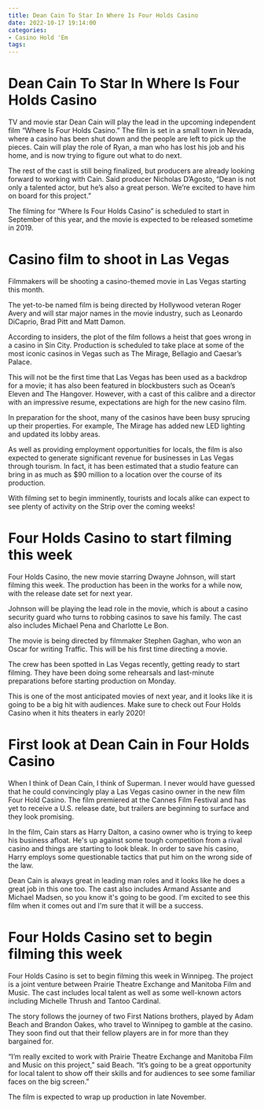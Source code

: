 ```yaml
---
title: Dean Cain To Star In Where Is Four Holds Casino
date: 2022-10-17 19:14:00
categories:
- Casino Hold 'Em
tags:
---
```



#  Dean Cain To Star In Where Is Four Holds Casino

TV and movie star Dean Cain will play the lead in the upcoming independent film “Where Is Four Holds Casino.” The film is set in a small town in Nevada, where a casino has been shut down and the people are left to pick up the pieces. Cain will play the role of Ryan, a man who has lost his job and his home, and is now trying to figure out what to do next.

The rest of the cast is still being finalized, but producers are already looking forward to working with Cain. Said producer Nicholas D’Agosto, “Dean is not only a talented actor, but he’s also a great person. We’re excited to have him on board for this project.”

The filming for “Where Is Four Holds Casino” is scheduled to start in September of this year, and the movie is expected to be released sometime in 2019.

#  Casino film to shoot in Las Vegas

Filmmakers will be shooting a casino-themed movie in Las Vegas starting this month.

The yet-to-be named film is being directed by Hollywood veteran Roger Avery and will star major names in the movie industry, such as Leonardo DiCaprio, Brad Pitt and Matt Damon.

According to insiders, the plot of the film follows a heist that goes wrong in a casino in Sin City. Production is scheduled to take place at some of the most iconic casinos in Vegas such as The Mirage, Bellagio and Caesar’s Palace.

This will not be the first time that Las Vegas has been used as a backdrop for a movie; it has also been featured in blockbusters such as Ocean’s Eleven and The Hangover. However, with a cast of this calibre and a director with an impressive resume, expectations are high for the new casino film.

In preparation for the shoot, many of the casinos have been busy sprucing up their properties. For example, The Mirage has added new LED lighting and updated its lobby areas.

As well as providing employment opportunities for locals, the film is also expected to generate significant revenue for businesses in Las Vegas through tourism. In fact, it has been estimated that a studio feature can bring in as much as $90 million to a location over the course of its production.

With filming set to begin imminently, tourists and locals alike can expect to see plenty of activity on the Strip over the coming weeks!

#  Four Holds Casino to start filming this week

Four Holds Casino, the new movie starring Dwayne Johnson, will start filming this week. The production has been in the works for a while now, with the release date set for next year.

Johnson will be playing the lead role in the movie, which is about a casino security guard who turns to robbing casinos to save his family. The cast also includes Michael Pena and Charlotte Le Bon.

The movie is being directed by filmmaker Stephen Gaghan, who won an Oscar for writing Traffic. This will be his first time directing a movie.

The crew has been spotted in Las Vegas recently, getting ready to start filming. They have been doing some rehearsals and last-minute preparations before starting production on Monday.

This is one of the most anticipated movies of next year, and it looks like it is going to be a big hit with audiences. Make sure to check out Four Holds Casino when it hits theaters in early 2020!

#  First look at Dean Cain in Four Holds Casino

When I think of Dean Cain, I think of Superman. I never would have guessed that he could convincingly play a Las Vegas casino owner in the new film Four Hold Casino. The film premiered at the Cannes Film Festival and has yet to receive a U.S. release date, but trailers are beginning to surface and they look promising.

In the film, Cain stars as Harry Dalton, a casino owner who is trying to keep his business afloat. He's up against some tough competition from a rival casino and things are starting to look bleak. In order to save his casino, Harry employs some questionable tactics that put him on the wrong side of the law.

Dean Cain is always great in leading man roles and it looks like he does a great job in this one too. The cast also includes Armand Assante and Michael Madsen, so you know it's going to be good. I'm excited to see this film when it comes out and I'm sure that it will be a success.

#  Four Holds Casino set to begin filming this week

Four Holds Casino is set to begin filming this week in Winnipeg. The project is a joint venture between Prairie Theatre Exchange and Manitoba Film and Music. The cast includes local talent as well as some well-known actors including Michelle Thrush and Tantoo Cardinal.

The story follows the journey of two First Nations brothers, played by Adam Beach and Brandon Oakes, who travel to Winnipeg to gamble at the casino. They soon find out that their fellow players are in for more than they bargained for.

“I’m really excited to work with Prairie Theatre Exchange and Manitoba Film and Music on this project,” said Beach. “It’s going to be a great opportunity for local talent to show off their skills and for audiences to see some familiar faces on the big screen.”

The film is expected to wrap up production in late November.